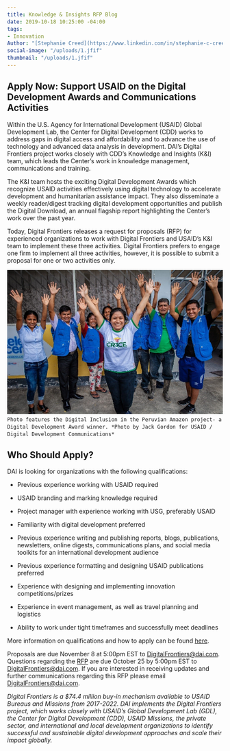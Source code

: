 ```yaml
---
title: Knowledge & Insights RFP Blog
date: 2019-10-18 10:25:00 -04:00
tags:
- Innovation
Author: "[Stephanie Creed](https://www.linkedin.com/in/stephanie-c-creed )"
social-image: "/uploads/1.jfif"
thumbnail: "/uploads/1.jfif"
---
```


## Apply Now: Support USAID on the Digital Development Awards and Communications Activities

Within the U.S. Agency for International Development (USAID) Global Development Lab, the Center for Digital Development (CDD) works to address gaps in digital access and affordability and to advance the use of technology and advanced data analysis in development. DAI’s Digital Frontiers project works closely with CDD’s Knowledge and Insights (K&I) team, which leads the Center’s work in knowledge management, communications and training.

The K&I team hosts the exciting Digital Development Awards which recognize USAID activities effectively using digital technology to accelerate development and humanitarian assistance impact. They also disseminate a weekly reader/digest tracking digital development opportunities and publish the Digital Download, an annual flagship report highlighting the Center’s work over the past year.

Today, Digital Frontiers releases a request for proposals (RFP) for experienced organizations to work with Digital Frontiers and USAID’s K&I team to implement these three activities. Digital Frontiers prefers to engage one firm to implement all three activities, however, it is possible to submit a proposal for one or two activities only.

![1.jfif](/uploads/1.jfif)`Photo features the Digital Inclusion in the Peruvian Amazon project- a Digital Development Award winner. *Photo by Jack Gordon for USAID / Digital Development Communications*`

## Who Should Apply?

DAI is looking for organizations with the following qualifications:

* Previous experience working with USAID required

* USAID branding and marking knowledge required

* Project manager with experience working with USG, preferably USAID

* Familiarity with digital development preferred

* Previous experience writing and publishing reports, blogs, publications, newsletters, online digests, communications plans, and social media toolkits for an international development audience

* Previous experience formatting and designing USAID publications preferred

* Experience with designing and implementing innovation competitions/prizes

* Experience in event management, as well as travel planning and logistics

* Ability to work under tight timeframes and successfully meet deadlines

More information on qualifications and how to apply can be found [here](https://drive.google.com/file/d/1cDuXqYXtE4GERldfmFNbnSXuYSj6zOFa/view?usp=sharing).

Proposals are due November 8 at 5:00pm EST to DigitalFrontiers@dai.com. Questions regarding the [RFP](https://drive.google.com/file/d/1cDuXqYXtE4GERldfmFNbnSXuYSj6zOFa/view?usp=sharing) are due October 25 by 5:00pm EST to [DigitalFrontiers@dai.com](mailto:DigitalFrontiers@dai.com). If you are interested in receiving updates and further communications regarding this RFP please email DigitalFrontiers@dai.com.

*Digital Frontiers is a $74.4 million buy-in mechanism available to USAID Bureaus and Missions from 2017-2022. DAI implements the Digital Frontiers project, which works closely with USAID’s Global Development Lab (GDL), the Center for Digital Development (CDD), USAID Missions, the private sector, and international and local development organizations to identify successful and sustainable digital development approaches and scale their impact globally.*